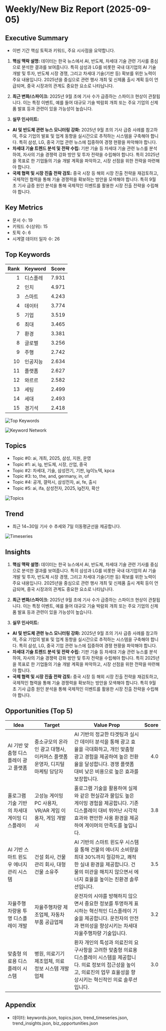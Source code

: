 # Weekly/New Biz Report (2025-09-05)

## Executive Summary

- 이번 기간 핵심 토픽과 키워드, 주요 시사점을 요약합니다.

1. **핵심 맥락 설명:**  데이터는 한국 뉴스에서 AI, 반도체, 차세대 기술 관련 기사를 중심으로 분석한 결과를 보여줍니다.  특히 삼성과 LG를 비롯한 국내 대기업의 AI 기술 개발 및 투자, 반도체 시장 경쟁, 그리고 차세대 기술(기판 등) 확보를 위한 노력이 주요 내용입니다.  2025년을 중심으로 관련 행사 개최 및 신제품 출시 계획 등이 언급되며,  중국 시장과의 관계도 중요한 요소로 나타납니다.


2. **최근 변화/스파이크:** 2025년 9월 초에 기사 수가 급증하는 스파이크 현상이 관찰됩니다.  이는 특정 이벤트, 예를 들어 대규모 기술 박람회 개최 또는 주요 기업의 신제품 발표 등과 관련이 있을 가능성이 높습니다.


3. **실무 인사이트:**

* **AI 및 반도체 관련 뉴스 모니터링 강화:**  2025년 9월 초의 기사 급증 사례를 참고하여, 주요 기업의 발표 및 업계 동향을 실시간으로 추적하는 시스템을 구축해야 합니다.  특히 삼성, LG, 중국 기업 관련 뉴스에 집중하여 경쟁 현황을 파악해야 합니다.
* **차세대 기술 트렌드 분석 및 전략 수립:**  기판 기술 등 차세대 기술 관련 뉴스를 분석하여,  자사의 기술 경쟁력 강화 방안 및 투자 전략을 수립해야 합니다.  특히 2025년을 목표로 한 기업들의 기술 개발 계획을 파악하고,  시장 선점을 위한 전략을 마련해야 합니다.
* **국제 협력 및 시장 진출 전략 검토:**  중국 시장 등 해외 시장 진출 전략을 재검토하고,  국제적인 협력을 통해 기술 경쟁력을 확보하는 방안을 모색해야 합니다.  특히 9월 초 기사 급증 원인 분석을 통해 국제적인 이벤트를 활용한 시장 진출 전략을 수립해야 합니다.

## Key Metrics

- 문서 수: 19
- 키워드 수(상위): 15
- 토픽 수: 6
- 시계열 데이터 일자 수: 26

## Top Keywords

| Rank | Keyword | Score |
|---:|---|---:|
| 1 | 디스플레 | 7.931 |
| 2 | 인치 | 4.971 |
| 3 | 스마트 | 4.243 |
| 4 | 데이터 | 3.774 |
| 5 | 기업 | 3.519 |
| 6 | 최대 | 3.465 |
| 7 | 환경 | 3.381 |
| 8 | 글로벌 | 3.256 |
| 9 | 주행 | 2.742 |
| 10 | 인공지능 | 2.634 |
| 11 | 플랫폼 | 2.627 |
| 12 | 와르르 | 2.582 |
| 13 | 세팅 | 2.499 |
| 14 | 세대 | 2.493 |
| 15 | 경기석 | 2.418 |

![Top Keywords](fig/top_keywords.png)

![Keyword Network](fig/keyword_network.png)

## Topics

- Topic #0: ai, 개최, 2025, 삼성, 지원, 운영
- Topic #1: ai, lg, 반도체, 시장, 산업, 중국
- Topic #2: 차세대, 기술, 삼성전기, 기판, lg이노텍, kpca
- Topic #3: to, the, and, germany, in, of
- Topic #4: 공개, 갤럭시, 삼성전자, ai, fe, 출시
- Topic #5: ai, ifa, 삼성전자, 2025, lg전자, 확산

![Topics](fig/topics.png)

## Trend

- 최근 14~30일 기사 수 추세와 7일 이동평균선을 제공합니다.

![Timeseries](fig/timeseries.png)

## Insights

1. **핵심 맥락 설명:**  데이터는 한국 뉴스에서 AI, 반도체, 차세대 기술 관련 기사를 중심으로 분석한 결과를 보여줍니다.  특히 삼성과 LG를 비롯한 국내 대기업의 AI 기술 개발 및 투자, 반도체 시장 경쟁, 그리고 차세대 기술(기판 등) 확보를 위한 노력이 주요 내용입니다.  2025년을 중심으로 관련 행사 개최 및 신제품 출시 계획 등이 언급되며,  중국 시장과의 관계도 중요한 요소로 나타납니다.


2. **최근 변화/스파이크:** 2025년 9월 초에 기사 수가 급증하는 스파이크 현상이 관찰됩니다.  이는 특정 이벤트, 예를 들어 대규모 기술 박람회 개최 또는 주요 기업의 신제품 발표 등과 관련이 있을 가능성이 높습니다.


3. **실무 인사이트:**

* **AI 및 반도체 관련 뉴스 모니터링 강화:**  2025년 9월 초의 기사 급증 사례를 참고하여, 주요 기업의 발표 및 업계 동향을 실시간으로 추적하는 시스템을 구축해야 합니다.  특히 삼성, LG, 중국 기업 관련 뉴스에 집중하여 경쟁 현황을 파악해야 합니다.
* **차세대 기술 트렌드 분석 및 전략 수립:**  기판 기술 등 차세대 기술 관련 뉴스를 분석하여,  자사의 기술 경쟁력 강화 방안 및 투자 전략을 수립해야 합니다.  특히 2025년을 목표로 한 기업들의 기술 개발 계획을 파악하고,  시장 선점을 위한 전략을 마련해야 합니다.
* **국제 협력 및 시장 진출 전략 검토:**  중국 시장 등 해외 시장 진출 전략을 재검토하고,  국제적인 협력을 통해 기술 경쟁력을 확보하는 방안을 모색해야 합니다.  특히 9월 초 기사 급증 원인 분석을 통해 국제적인 이벤트를 활용한 시장 진출 전략을 수립해야 합니다.

## Opportunities (Top 5)

| Idea | Target | Value Prop | Score |
|---|---|---|---:|
| AI 기반 맞춤형 디스플레이 광고 플랫폼 | 중소규모의 온라인 광고 대행사, 이커머스 플랫폼 운영자,  디지털 마케팅 담당자 | AI 기반의 정교한 타겟팅과 실시간 데이터 분석을 통해 광고 효율을 극대화하고, 개인 맞춤형 광고 경험을 제공하여 높은 전환율을 달성합니다. 경쟁 플랫폼 대비 낮은 비용으로 높은 효과를 보장합니다. | 4.0 |
| 홀로그램 기술 기반의 차세대 게이밍 디스플레이 | 고성능 게이밍 PC 사용자, VR/AR 게임 이용자,  게임 개발사 | 홀로그램 기술을 활용하여 실제와 같은 현실감과 몰입도 높은 게이밍 경험을 제공합니다.  기존 디스플레이 대비 뛰어난 시각적 효과와 편안한 사용 환경을 제공하여 게이머의 만족도를 높입니다. | 3.8 |
| AI 기반 스마트 윈도우 에너지 관리 시스템 | 건설 회사, 건물 관리 회사,  대형 건물 소유주 | AI 기반의 스마트 윈도우 시스템을 통해 건물의 에너지 소비량을 최대 30%까지 절감하고, 쾌적한 실내 환경을 제공합니다.  건물의 미관을 해치지 않으면서 에너지 효율을 높이는 친환경 솔루션입니다. | 3.5 |
| 자율주행차량용 투명 디스플레이 개발 | 자율주행차량 제조업체, 자동차 부품 공급업체 | 운전자의 시야를 방해하지 않으면서 중요한 정보를 투명하게 표시하는 혁신적인 디스플레이 기술을 제공합니다.  운전자의 안전과 편의성을 향상시키는 차세대 자율주행차량 기술입니다. | 3.2 |
| 맞춤형 의료용 디스플레이 시스템 | 병원, 의료기기 제조업체, 의료 정보 시스템 개발업체 | 환자 개인의 특성과 의료진의 요구사항을 고려한 맞춤형 의료용 디스플레이 시스템을 제공합니다.  의료 정보의 접근성을 높이고, 의료진의 업무 효율성을 향상시키는 혁신적인 의료 솔루션입니다. | 3.0 |

## Appendix

- 데이터: keywords.json, topics.json, trend_timeseries.json, trend_insights.json, biz_opportunities.json